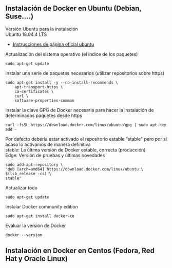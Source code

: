 ## Instalación de Docker en Ubuntu (Debian, Suse….)  
Versión Ubuntu para la instalación  
Ubuntu 18.04.4 LTS  
- [Instrucciones de página oficial ubuntu](https://docs.docker.com/install/)  

Actualización del sistema operativo (el índice de los paquetes)
```
sudo apt-get update
```
Instalar una serie de paquetes necesarios (utilizar repositorios sobre https)
```
sudo apt-get install -y --no-install-recommends \
    apt-transport-https \
    ca-certificates \
    curl \
    software-properties-common
```
Instalar la clave GPG de Docker necesaria para hacer la instalación de determinados paquetes desde https
```
curl -fsSL https://download.docker.com/linux/ubuntu/gpg | sudo apt-key add -
```
Por defecto debería estar activado el repositorio estable "stable" pero por si acaso lo activamos de manera definitiva  
stable: La última versión de Docker estable, correcta (producción)  
Edge: Versión de pruebas y últimas novedades  
```
sudo add-apt-repository \
"deb [arch=amd64] https://download.docker.com/linux/ubuntu \
$(lsb_release -cs) \
stable"
```
Actualizar todo
```
sudo apt-get update
```
Instalar Docker community edition
```
sudo apt-get install docker-ce
```
Evaluar la versión de Docker
```
docker --version
```
## Instalación en Docker en Centos (Fedora, Red Hat y Oracle Linux)  
